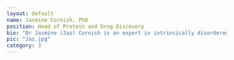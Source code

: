 ```yaml
---
layout: default
name: Jasmine Cornish, PhD
position: Head of Protein and Drug Discovery
bio: "Dr Jasmine (Jaz) Cornish is an expert in intrinsically disordered proteins, having worked with multiple disordered systems in both academia and industry. Leveraging her knowledge of biophysical methods optimised for the investigation of IDPs, she will lead the protein and drug discovery team in identifying small-molecule binders and improving and developing better techniques to identify and characterise IDP-small-molecule interactions."
pic: "Jaz.jpg"
category: 3
---
```

